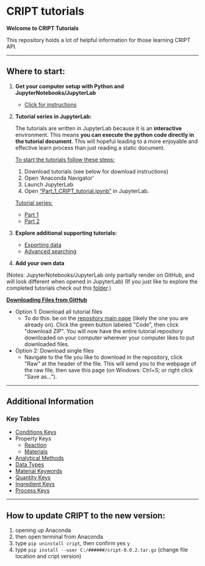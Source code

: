 # CRIPT tutorials

**Welcome to CRIPT Tutorials**

This repository holds a lot of helpful information for those learning CRIPT API.

---

## Where to start:

1) **Get your computer setup with Python and JupyterNotebooks/JupyterLab**
    * [Click for instructions](https://github.com/C-Accel-CRIPT/cript_tutorials/blob/master/Setup_Guide.md)
    
2) **Tutorial series in JupyterLab:**
   
    The tutorials are written in JupyterLab because it is an **interactive** environment. This means **you 
    can execute the python code directly in the tutorial document**. This will hopeful leading to a more 
    enjoyable and effective learn process than just reading a static document.
   
    <u>To start the tutorials follow these steps:</u>
    1) Download tutorials (see below for download instructions)
    2) Open 'Anaconda Navigator'
    3) Launch JupyterLab
    4) Open [“Part_1_CRIPT_tutorial.ipynb”](https://github.com/C-Accel-CRIPT/cript_tutorials/blob/master/jupyterlab_tutorials/Part_1_CRIPT_tutorial.ipynb)
    in JupyterLab. 
   
    <u>Tutorial series:</u>
    * [Part 1](https://github.com/C-Accel-CRIPT/cript_tutorials/blob/master/jupyterlab_tutorials/Part_1_CRIPT_tutorial.ipynb)
    * [Part 2](https://github.com/C-Accel-CRIPT/cript_tutorials/blob/master/jupyterlab_tutorials/Part_2_CRIPT_tutorial.ipynb)

3) **Explore additional supporting tutorials:**
    * [Exporting data](https://github.com/C-Accel-CRIPT/cript_tutorials/blob/master/jupyterlab_tutorials/Exporting.ipynb)
    * [Advanced searching](https://github.com/C-Accel-CRIPT/cript_tutorials/blob/master/jupyterlab_tutorials/Advanced_searching.ipynb)

4) **Add your own data**

(Notes: JupyterNotebooks/JupyterLab only partially render on GitHub, and will look different when opened in JupyterLab)
(If you just like to explore the completed tutorials check out this [folder](https://github.com/C-Accel-CRIPT/cript_tutorials/tree/master/jupyterlab_tutorials/completed).)

<u>**Downloading Files from GitHub**</u>
* Option 1: Download all tutorial files
    * To do this: be on the [repository main page](https://github.com/C-Accel-CRIPT/cript_tutorials)
      (likely the one you are already on). Click the green button labeled "Code", then click "download ZIP". You 
      will now have the entire tutorial repository downloaded on your computer wherever your computer likes to put 
      downloaded files.
* Option 2: Download single files
    * Navigate to the file you like to download in the repository, click "Raw" at the header of the file. This will 
      send you to the webpage of the raw file, then save this page (on Windows: Ctrl+S; or right click "Save as...").

---

## Additional Information

### Key Tables

* [Conditions Keys](http://htmlpreview.github.io/?https://github.com/C-Accel-CRIPT/cript_tutorials/blob/master/key_tables/condition_keys.html)
* Property Keys
    * [Reaction](http://htmlpreview.github.io/?https://github.com/C-Accel-CRIPT/cript_tutorials/blob/master/key_tables/property_keys_reaction.html)
    * [Materials](http://htmlpreview.github.io/?https://github.com/C-Accel-CRIPT/cript_tutorials/blob/master/key_tables/property_keys_materials.html)
* [Analytical Methods](http://htmlpreview.github.io/?https://github.com/C-Accel-CRIPT/cript_tutorials/blob/master/key_tables/method_keys.html)    
* [Data Types](http://htmlpreview.github.io/?https://github.com/C-Accel-CRIPT/cript_tutorials/blob/master/key_tables/data_keys.html)      
* [Material Keywords](http://htmlpreview.github.io/?https://github.com/C-Accel-CRIPT/cript_tutorials/blob/master/key_tables/material_keys.html) 
* [Quantity Keys](http://htmlpreview.github.io/?https://github.com/C-Accel-CRIPT/cript_tutorials/blob/master/key_tables/quantity_keys.html)
* [Ingredient Keys](http://htmlpreview.github.io/?https://github.com/C-Accel-CRIPT/cript_tutorials/blob/master/key_tables/ingredient_keys.html)
* [Process Keys](http://htmlpreview.github.io/?https://github.com/C-Accel-CRIPT/cript_tutorials/blob/master/key_tables/process_keys.html)



---

## How to update CRIPT to the new version:

1) opening up Anaconda
2) then open terminal from Anaconda
3) type `pip uninstall cript`, then confirm yes `y`
4) type `pip install --user C:/######/cript-0.0.2.tar.gz` (change file location and cript version)